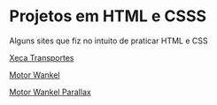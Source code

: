 # Projetos em HTML e CSSS

Alguns sites que fiz no intuito de praticar HTML e CSS

<a href="https://zeca-ryan.github.io/projetos-html-css/xeca-transportes">Xeca Transportes</a>

<a href="https://zeca-ryan.github.io/projetos-html-css/motor-wankel">Motor Wankel</a>

<a href="https://zeca-ryan.github.io/projetos-html-css/motor-wankel-parallax">Motor Wankel Parallax</a>
